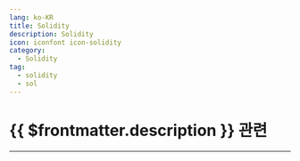 ```yaml
---
lang: ko-KR
title: Solidity
description: Solidity
icon: iconfont icon-solidity
category:
  - Solidity
tag:
  - solidity
  - sol
---
```


# {{ $frontmatter.description }} 관련

<ShieldsGroup logos="solidity"/>

---

<TagLinks />